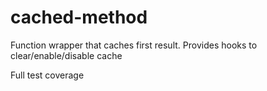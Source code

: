 # cached-method
Function wrapper that caches first result. Provides hooks to clear/enable/disable cache

Full test coverage
